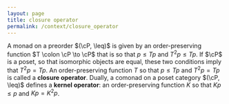 ```yaml
---
layout: page
title: closure operator
permalink: /context/closure_operator
---
```

A monad on a preorder $(\cP, \leq)$ is given by an order-preserving function $T \colon \cP \to \cP$ that is so that $p \leq Tp$ and  $T^2p \leq Tp$. If $\cP$ is a poset, so that isomorphic objects are equal, these two conditions imply that $T^2 p = Tp$. An order-preserving function $T$ so that $p \leq Tp$ and $T^2 p = Tp$ is called a **closure operator**.  Dually, a comonad on a poset category $(\cP, \leq)$ defines a **kernel operator**: an order-preserving function $K$ so that $Kp \leq p$ and $K p = K^2 p$.
